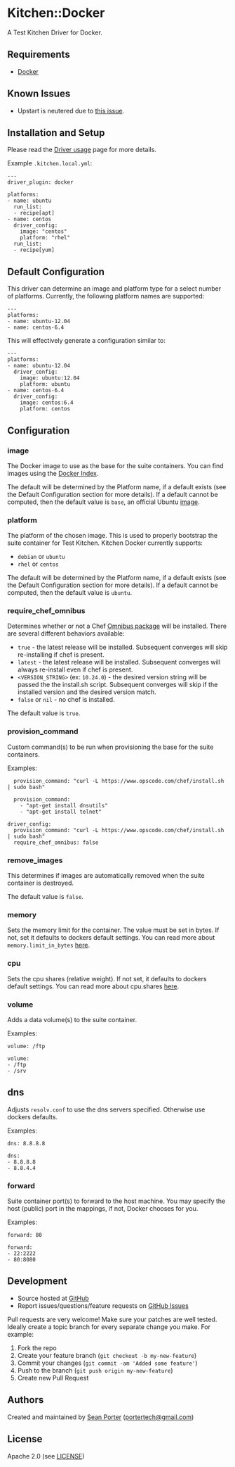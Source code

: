 # Kitchen::Docker

A Test Kitchen Driver for Docker.

## Requirements

* [Docker][docker_getting_started]

## Known Issues

* Upstart is neutered due to [this issue][docker_upstart_issue].

## Installation and Setup

Please read the [Driver usage][driver_usage] page for more details.

Example `.kitchen.local.yml`:

```
---
driver_plugin: docker

platforms:
- name: ubuntu
  run_list:
  - recipe[apt]
- name: centos
  driver_config:
    image: "centos"
    platform: "rhel"
  run_list:
  - recipe[yum]
```

## Default Configuration

This driver can determine an image and platform type for a select number of
platforms. Currently, the following platform names are supported:

```
---
platforms:
- name: ubuntu-12.04
- name: centos-6.4
```

This will effectively generate a configuration similar to:

```
---
platforms:
- name: ubuntu-12.04
  driver_config:
    image: ubuntu:12.04
    platform: ubuntu
- name: centos-6.4
  driver_config:
    image: centos:6.4
    platform: centos
```

## Configuration

### image

The Docker image to use as the base for the suite containers. You can find
images using the [Docker Index][docker_index].

The default will be determined by the Platform name, if a default exists
(see the Default Configuration section for more details). If a default
cannot be computed, then the default value is `base`, an official Ubuntu
[image][docker_default_image].

### platform

The platform of the chosen image. This is used to properly bootstrap the
suite container for Test Kitchen. Kitchen Docker currently supports:

* `debian` or `ubuntu`
* `rhel` or `centos`

The default will be determined by the Platform name, if a default exists
(see the Default Configuration section for more details). If a default
cannot be computed, then the default value is `ubuntu`.

### require\_chef\_omnibus

Determines whether or not a Chef [Omnibus package][chef_omnibus_dl] will be
installed. There are several different behaviors available:

* `true` - the latest release will be installed. Subsequent converges
  will skip re-installing if chef is present.
* `latest` - the latest release will be installed. Subsequent converges
  will always re-install even if chef is present.
* `<VERSION_STRING>` (ex: `10.24.0`) - the desired version string will
  be passed the the install.sh script. Subsequent converges will skip if
  the installed version and the desired version match.
* `false` or `nil` - no chef is installed.

The default value is `true`.

### provision\_command

Custom command(s) to be run when provisioning the base for the suite containers.

Examples:

```
  provision_command: "curl -L https://www.opscode.com/chef/install.sh | sudo bash"
```

```
  provision_command:
    - "apt-get install dnsutils"
    - "apt-get install telnet"
```

```
driver_config:
  provision_command: "curl -L https://www.opscode.com/chef/install.sh | sudo bash"
  require_chef_omnibus: false
```

### remove\_images

This determines if images are automatically removed when the suite container is
destroyed.

The default value is `false`.

### memory

Sets the memory limit for the container. The value must be set in bytes.
If not, set it defaults to dockers default settings. You can read more about
`memory.limit_in_bytes` [here][memory_limit_in_bytes].

### cpu

Sets the cpu shares (relative weight). If not set, it defaults to dockers
default settings. You can read more about cpu.shares [here][cpu_shares].

### volume

Adds a data volume(s) to the suite container.

Examples:

```
volume: /ftp
```

```
volume:
- /ftp
- /srv
```

## dns

Adjusts `resolv.conf` to use the dns servers specified. Otherwise use
dockers defaults.

Examples:

```
dns: 8.8.8.8
```

```
dns:
- 8.8.8.8
- 8.8.4.4
```

### forward

Suite container port(s) to forward to the host machine. You may specify
the host (public) port in the mappings, if not, Docker chooses for you.

Examples:

```
forward: 80
```

```
forward:
- 22:2222
- 80:8080
```

## Development

* Source hosted at [GitHub][repo]
* Report issues/questions/feature requests on [GitHub Issues][issues]

Pull requests are very welcome! Make sure your patches are well tested.
Ideally create a topic branch for every separate change you make. For
example:

1. Fork the repo
2. Create your feature branch (`git checkout -b my-new-feature`)
3. Commit your changes (`git commit -am 'Added some feature'`)
4. Push to the branch (`git push origin my-new-feature`)
5. Create new Pull Request

## Authors

Created and maintained by [Sean Porter][author] (<portertech@gmail.com>)

## License

Apache 2.0 (see [LICENSE][license])


[author]:                 https://github.com/portertech
[issues]:                 https://github.com/portertech/kitchen-docker/issues
[license]:                https://github.com/portertech/kitchen-docker/blob/master/LICENSE
[repo]:                   https://github.com/portertech/kitchen-docker
[docker_getting_started]: http://www.docker.io/gettingstarted/
[docker_upstart_issue]:   https://github.com/dotcloud/docker/issues/223
[docker_index]:           https://index.docker.io/
[docker_default_image]:   https://index.docker.io/_/base/
[driver_usage]:           http://docs.kitchen-ci.org/drivers/usage
[chef_omnibus_dl]:        http://www.opscode.com/chef/install/
[cpu_shares]:             https://docs.fedoraproject.org/en-US/Fedora/17/html/Resource_Management_Guide/sec-cpu.html
[memory_limit_in_bytes]:  https://docs.fedoraproject.org/en-US/Fedora/17/html/Resource_Management_Guide/sec-memory.html
